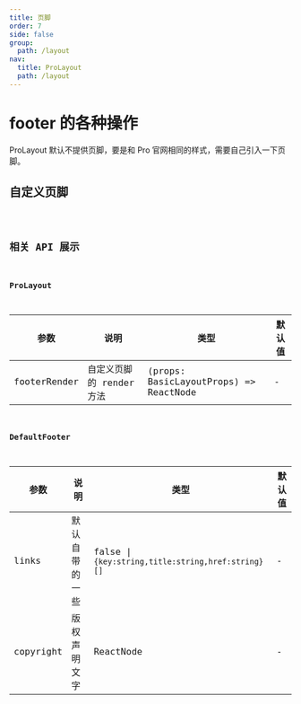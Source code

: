 ```yaml
---
title: 页脚
order: 7
side: false
group:
  path: /layout
nav:
  title: ProLayout
  path: /layout
---
```


# footer 的各种操作

ProLayout 默认不提供页脚，要是和 Pro 官网相同的样式，需要自己引入一下页脚。

## 自定义页脚

<code src="../demos/footer.tsx" />

## 相关 API 展示

### ProLayout

| 参数         | 说明                     | 类型                                   | 默认值 |
| ------------ | ------------------------ | -------------------------------------- | ------ |
| footerRender | 自定义页脚的 render 方法 | (props: BasicLayoutProps) => ReactNode | -      |

### DefaultFooter

| 参数      | 说明           | 类型                                               | 默认值 |
| --------- | -------------- | -------------------------------------------------- | ------ |
| links     | 默认自带的一些 | false \| `{key:string,title:string,href:string}[]` | -      |
| copyright | 版权声明文字   | ReactNode                                          | -      |
